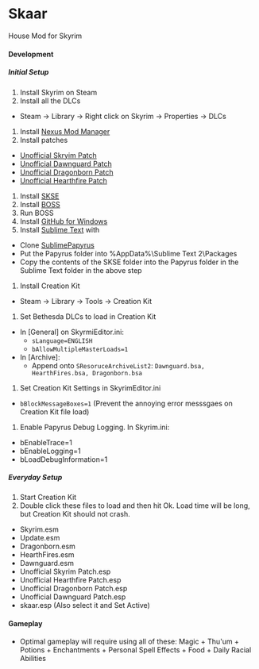 Skaar
=====

House Mod for Skyrim

#### Development
##### Initial Setup
1. Install Skyrim on Steam
1. Install all the DLCs
  - Steam -> Library -> Right click on Skyrim  -> Properties -> DLCs
1. Install [Nexus Mod Manager](http://www.nexusmods.com/skyrim/mods/modmanager/?)
1. Install patches
  - [Unofficial Skryim Patch](http://www.nexusmods.com/skyrim/mods/19/?)
  - [Unofficial Dawnguard Patch](http://www.nexusmods.com/skyrim/mods/23491/?)
  - [Unofficial Dragonborn Patch](http://www.nexusmods.com/skyrim/mods/31083/?)
  - [Unofficial Hearthfire Patch](http://www.nexusmods.com/skyrim/mods/25127/?)
1. Install [SKSE](http://skse.silverlock.org/)
1. Install [BOSS](http://boss-developers.github.io/)
1. Run BOSS
1. Install [GitHub for Windows](https://windows.github.com/)
1. Install [Sublime Text](http://www.sublimetext.com/) with 
  - Clone [SublimePapyrus](https://github.com/Kapiainen/SublimePapyrus)
  - Put the Papyrus folder into %AppData%\Sublime Text 2\Packages
  - Copy the contents of the SKSE folder into the Papyrus folder in the Sublime Text folder in the above step
1. Install Creation Kit
  - Steam -> Library -> Tools -> Creation Kit
1. Set Bethesda DLCs to load in Creation Kit
  - In [General] on SkyrmiEditor.ini: 
    - `sLanguage=ENGLISH`
    - `bAllowMultipleMasterLoads=1`
  - In [Archive]:
    - Append onto `SResoruceArchiveList2`: `Dawnguard.bsa, HearthFires.bsa, Dragonborn.bsa`
1. Set Creation Kit Settings in SkyrimEditor.ini
  - `bBlockMessageBoxes=1` (Prevent the annoying error messsgaes on Creation Kit file load)
1. Enable Papyrus Debug Logging.  In Skyrim.ini:
  - bEnableTrace=1
  - bEnableLogging=1
  - bLoadDebugInformation=1

##### Everyday Setup
1. Start Creation Kit
1. Double click these files to load and then hit Ok.  Load time will be long, but Creation Kit should not crash.
  - Skyrim.esm
  - Update.esm
  - Dragonborn.esm
  - HearthFires.esm
  - Dawnguard.esm
  - Unofficial Skyrim Patch.esp
  - Unofficial Hearthfire Patch.esp
  - Unofficial Dragonborn Patch.esp
  - Unofficial Dawnguard Patch.esp
  - skaar.esp (Also select it and Set Active)

#### Gameplay
- Optimal gameplay will require using all of these: Magic + Thu'um + Potions + Enchantments + Personal Spell Effects + Food + Daily Racial Abilities
